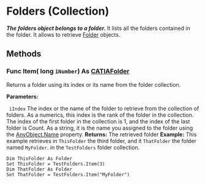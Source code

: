 # Folders (Collection)

**_The folders object belongs to a folder._**
It lists all the folders contained in the folder. It allows to retrieve [Folder](../InfInterfaces/interface_Folder_8034.md) objects.

## Methods

### Func **Item**( long  `iNumber`) As [CATIAFolder](../InfInterfaces/interface_Folder_8034.md)

Returns a folder using its index or its name from the folder collection.

**Parameters:**

` iIndex`      The index or the name of the folder to retrieve from the collection of folders. As a numerics, this index is the rank of the folder in the collection. The index of the first folder in the collection is 1, and the index of the last folder is Count. As a string, it is the name you assigned to the folder using the
[AnyObject.Name](../System/interface_AnyObject_17321.htm#Name) property.  **Returns:**      The retrieved folder **Example:**      This example retrieves in `ThisFolder` the third folder, and it `ThatFolder` the folder named `MyFolder`. in the `TestFolders` folder collection.

```VBScript
Dim ThisFolder As Folder
Set ThisFolder = TestFolders.Item(3)
Dim ThatFolder As Folder
Set ThatFolder = TestFolders.Item("MyFolder")

```